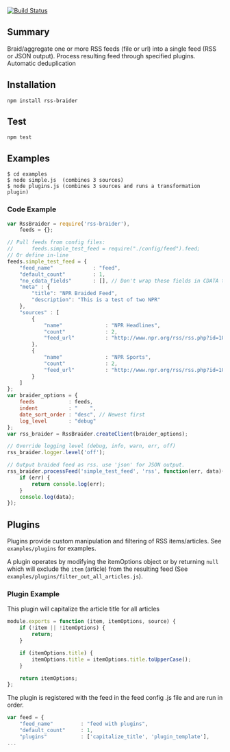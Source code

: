 [![Build Status](https://travis-ci.org/KQED/rss-braider.svg?branch=master)](https://travis-ci.org/KQED/rss-braider)

## Summary
Braid/aggregate one or more RSS feeds (file or url) into a single feed (RSS or JSON output). Process resulting feed through specified plugins. Automatic deduplication

## Installation
```
npm install rss-braider
```
## Test
`npm test`

## Examples
```
$ cd examples
$ node simple.js  (combines 3 sources)
$ node plugins.js (combines 3 sources and runs a transformation plugin)
```
### Code Example
```js
var RssBraider = require('rss-braider'),
    feeds = {};

// Pull feeds from config files:
//      feeds.simple_test_feed = require("./config/feed").feed;
// Or define in-line
feeds.simple_test_feed = {
    "feed_name"             : "feed",
    "default_count"         : 1,
    "no_cdata_fields"       : [], // Don't wrap these fields in CDATA tags
    "meta" : {
        "title": "NPR Braided Feed",
        "description": "This is a test of two NPR"
    },
    "sources" : [
        {
            "name"              : "NPR Headlines",
            "count"             : 2,
            "feed_url"          : "http://www.npr.org/rss/rss.php?id=1001",
        },
        {
            "name"              : "NPR Sports",
            "count"             : 2,
            "feed_url"          : "http://www.npr.org/rss/rss.php?id=1055"
        }
    ]
};
var braider_options = {
    feeds           : feeds,
    indent          : "    ",
    date_sort_order : "desc", // Newest first
    log_level       : "debug"
};
var rss_braider = RssBraider.createClient(braider_options);

// Override logging level (debug, info, warn, err, off)
rss_braider.logger.level('off');

// Output braided feed as rss. use 'json' for JSON output.
rss_braider.processFeed('simple_test_feed', 'rss', function(err, data){
    if (err) {
        return console.log(err);
    }
    console.log(data);
});
```
## Plugins
Plugins provide custom manipulation and filtering of RSS items/articles. See `examples/plugins` for examples.

A plugin operates by modifying the itemOptions object or by returning `null` which will exclude the `item` (article) from the resulting feed (See `examples/plugins/filter_out_all_articles.js`).

### Plugin Example
This plugin will capitalize the article title for all articles
```js
module.exports = function (item, itemOptions, source) {
    if (!item || !itemOptions) {
        return;
    }

    if (itemOptions.title) {
        itemOptions.title = itemOptions.title.toUpperCase();
    }

    return itemOptions;
};
```

The plugin is registered with the feed in the feed config .js file and are run in order.
```js
var feed = {
    "feed_name"         : "feed with plugins",
    "default_count"     : 1,
    "plugins"           : ['capitalize_title', 'plugin_template'],
...
```